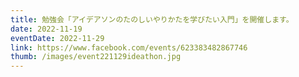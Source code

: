 ```yaml
---
title: 勉強会「アイデアソンのたのしいやりかたを学びたい入門」を開催します。
date: 2022-11-19
eventDate: 2022-11-29
link: https://www.facebook.com/events/623383482867746
thumb: /images/event221129ideathon.jpg
---
```

